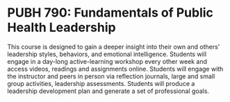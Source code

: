 # PUBH 790: Fundamentals of Public Health Leadership

This course is designed to gain a deeper insight into their own and others' leadership styles, behaviors, and emotional intelligence. Students will engage in a day-long active-learning workshop every other week and access videos, readings and assignments online. Students will engage with the instructor and peers in person via reflection journals, large and small group activities, leadership assessments. Students will produce a leadership development plan and generate a set of professional goals.